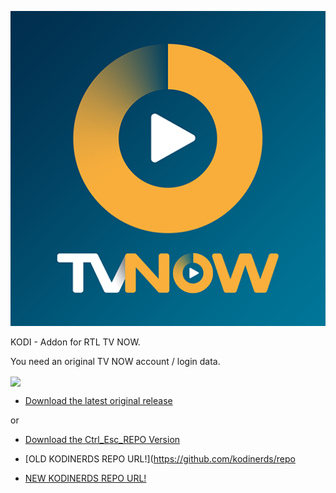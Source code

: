 ![RTL TV NOW](icon.png)

KODI - Addon for RTL TV NOW.

You need an original TV NOW account / login data.


<img align="center" src="https://ibb.co/BZ4mxXY">

* [Download the latest original release](https://bit.ly/3k6bHDF)


or 

* [Download the Ctrl_Esc_REPO Version](https://bit.ly/2PkEhmz)



* [OLD KODINERDS REPO URL!](https://github.com/kodinerds/repo

* [NEW KODINERDS REPO URL!](https://repo.kodinerds.net/)



